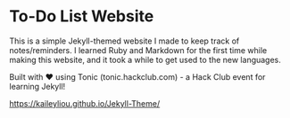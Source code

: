 # To-Do List Website

This is a simple Jekyll-themed website I made to keep track of notes/reminders. I learned Ruby and Markdown for the first time while making this website, and it took a while to get used to the new languages.

Built with ❤️ using Tonic (tonic.hackclub.com) - a Hack Club event for learning Jekyll!

https://kaileyliou.github.io/Jekyll-Theme/